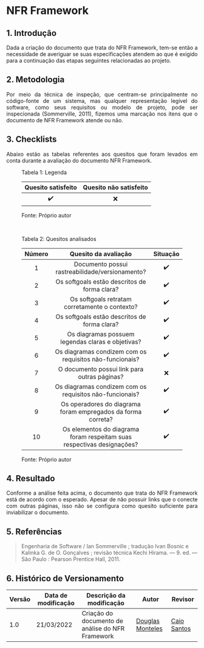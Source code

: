 # NFR Framework

## 1. Introdução

<p align='justify'>
  Dada a criação do documento que trata do NFR Framework, tem-se então a necessidade de averiguar se suas especificações atendem ao que é exigido para a continuação das etapas seguintes relacionadas ao projeto.
</p>

## 2. Metodologia

<p align='justify'>
  Por meio da técnica de inspeção, que centram-se principalmente no código-fonte de um sistema, mas qualquer representação legível do software, como seus requisitos ou modelo de projeto, pode ser inspecionada (Sommerville, 2011), fizemos uma marcação nos itens que o documento de NFR Framework atende ou não.
</p>
  
## 3. Checklists

<p align='justify'>
  Abaixo estão as tabelas referentes aos quesitos que foram levados em conta durante a avaliação do documento NFR Framework. 
</p>

<figure>
  <figcaption>Tabela 1: Legenda</figcaption>
  <table>
    <thead>
      <tr>
        <th align="center">Quesito satisfeito</th>
        <th align="center">Quesito não satisfeito</th>
      </tr>
    </thead>
    <tbody>
      <tr>
        <td align="center">✔️</td>
        <td align="center">❌</td>
      </tr>
    </tbody>
  </table>
  <figcaption>Fonte: Próprio autor</figcaption>
</figure>
<br>
<figure>
  <figcaption>Tabela 2: Quesitos analisados</figcaption>
  <table>
    <thead>
      <tr>
        <th align="center">Número</th>
        <th align="center">Quesito da avaliação</th>
        <th align="center">Situação</th>
      </tr>
    </thead>
    <tbody>
      <tr>
        <td align="center">1</td>
        <td align="center">Documento possui rastreabilidade/versionamento?</td>
        <td align="center">✔️</td>
      </tr>
      <tr>
        <td align="center">2</td>
        <td align="center">Os softgoals estão descritos de forma clara?</td>
        <td align="center">✔️</td>
      </tr>
      <tr>
        <td align="center">3</td>
        <td align="center">Os softgoals retratam corretamente o contexto?</td>
        <td align="center">✔️</td>
      </tr>
      <tr>
        <td align="center">4</td>
        <td align="center">Os softgoals estão descritos de forma clara?</td>
        <td align="center">✔️</td>
      </tr>
      <tr>
        <td align="center">5</td>
        <td align="center">Os diagramas possuem legendas claras e objetivas?</td>
        <td align="center">✔️</td>
      </tr>
      <tr>
        <td align="center">6</td>
        <td align="center">Os diagramas condizem com os requisitos não-funcionais?</td>
        <td align="center">✔️</td>
      </tr>
      <tr>
        <td align="center">7</td>
        <td align="center">O documento possui link para outras páginas?</td>
        <td align="center">❌</td>
      </tr>
      <tr>
        <td align="center">8</td>
        <td align="center">Os diagramas condizem com os requisitos não-funcionais?</td>
        <td align="center">✔️</td>
      </tr>
      <tr>
        <td align="center">9</td>
        <td align="center">Os operadores do diagrama foram empregados da forma correta?</td>
        <td align="center">✔️</td>
      </tr>
       <tr>
        <td align="center">10</td>
        <td align="center">Os elementos do diagrama foram respeitam suas respectivas designações?</td>
        <td align="center">✔️</td>
      </tr>
    </tbody>
  </table>
  <figcaption>Fonte: Próprio autor</figcaption>
</figure>

## 4. Resultado

<p align='justify'>
  Conforme a análise feita acima, o documento que trata do NFR Framework está de acordo com o esperado. Apesar de não possuir links que o conecte com outras páginas, isso não se configura como quesito suficiente para inviabilizar o documento.
</p>

## 5. Referências

> Engenharia de Software / Ian Sommerville ; tradução Ivan Bosnic e Kalinka G. de O. Gonçalves ; revisão técnica Kechi Hirama. — 9. ed. — São Paulo : Pearson Prentice Hall, 2011.

## 6. Histórico de Versionamento

|Versão|Data de modificação|Descrição da modificação|Autor|Revisor|
|-|-|-|-|-|
|1.0|21/03/2022|Criação do documento de análise do NFR Framework|[Douglas Monteles](https://github.com/douglasmonteles)| [Caio Santos](https://github.com/caiobsantos) |
